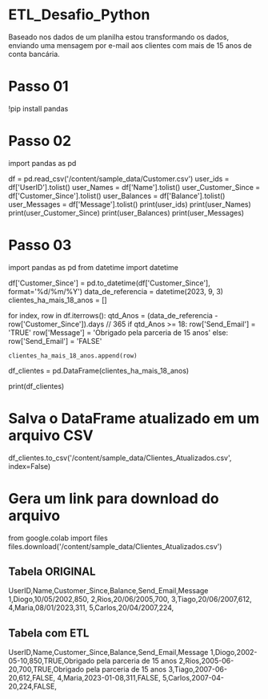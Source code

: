 # ETL_Desafio_Python
Baseado nos dados de um planilha estou transformando os dados, enviando uma mensagem por e-mail aos clientes com mais de 15 anos de conta bancária.


# Passo 01
!pip install pandas

# Passo 02
import pandas as pd

df = pd.read_csv('/content/sample_data/Customer.csv')
user_ids = df['UserID'].tolist()
user_Names = df['Name'].tolist()
user_Customer_Since = df['Customer_Since'].tolist()
user_Balances = df['Balance'].tolist()
user_Messages = df['Message'].tolist()
print(user_ids)
print(user_Names)
print(user_Customer_Since)
print(user_Balances)
print(user_Messages)

# Passo 03
import pandas as pd
from datetime import datetime

df['Customer_Since'] = pd.to_datetime(df['Customer_Since'], format='%d/%m/%Y')
data_de_referencia = datetime(2023, 9, 3)  
clientes_ha_mais_18_anos = []

for index, row in df.iterrows():
    qtd_Anos = (data_de_referencia - row['Customer_Since']).days // 365 
    if qtd_Anos >= 18:
        row['Send_Email'] = 'TRUE'
        row['Message'] = 'Obrigado pela parceria de 15 anos'
    else:
        row['Send_Email'] = 'FALSE'

    clientes_ha_mais_18_anos.append(row)

df_clientes = pd.DataFrame(clientes_ha_mais_18_anos)

print(df_clientes)

# Salva o DataFrame atualizado em um arquivo CSV
df_clientes.to_csv('/content/sample_data/Clientes_Atualizados.csv', index=False)

# Gera um link para download do arquivo
from google.colab import files
files.download('/content/sample_data/Clientes_Atualizados.csv')

## Tabela ORIGINAL ##
UserID,Name,Customer_Since,Balance,Send_Email,Message
1,Diogo,10/05/2002,850,
2,Rios,20/06/2005,700,
3,Tiago,20/06/2007,612,
4,Maria,08/01/2023,311,
5,Carlos,20/04/2007,224,


## Tabela com ETL ##
UserID,Name,Customer_Since,Balance,Send_Email,Message
1,Diogo,2002-05-10,850,TRUE,Obrigado pela parceria de 15 anos
2,Rios,2005-06-20,700,TRUE,Obrigado pela parceria de 15 anos
3,Tiago,2007-06-20,612,FALSE,
4,Maria,2023-01-08,311,FALSE,
5,Carlos,2007-04-20,224,FALSE,
